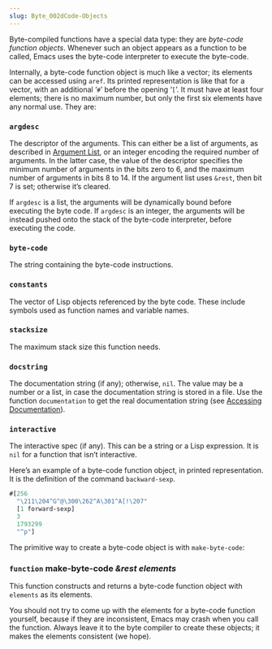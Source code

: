 ```yaml
---
slug: Byte_002dCode-Objects
---
```


Byte-compiled functions have a special data type: they are *byte-code function objects*. Whenever such an object appears as a function to be called, Emacs uses the byte-code interpreter to execute the byte-code.

Internally, a byte-code function object is much like a vector; its elements can be accessed using `aref`. Its printed representation is like that for a vector, with an additional ‘`#`’ before the opening ‘`[`’. It must have at least four elements; there is no maximum number, but only the first six elements have any normal use. They are:

### `argdesc`

The descriptor of the arguments. This can either be a list of arguments, as described in [Argument List](/docs/elisp/Argument-List), or an integer encoding the required number of arguments. In the latter case, the value of the descriptor specifies the minimum number of arguments in the bits zero to 6, and the maximum number of arguments in bits 8 to 14. If the argument list uses `&rest`, then bit 7 is set; otherwise it’s cleared.

If `argdesc` is a list, the arguments will be dynamically bound before executing the byte code. If `argdesc` is an integer, the arguments will be instead pushed onto the stack of the byte-code interpreter, before executing the code.

### `byte-code`

The string containing the byte-code instructions.

### `constants`

The vector of Lisp objects referenced by the byte code. These include symbols used as function names and variable names.

### `stacksize`

The maximum stack size this function needs.

### `docstring`

The documentation string (if any); otherwise, `nil`. The value may be a number or a list, in case the documentation string is stored in a file. Use the function `documentation` to get the real documentation string (see [Accessing Documentation](/docs/elisp/Accessing-Documentation)).

### `interactive`

The interactive spec (if any). This can be a string or a Lisp expression. It is `nil` for a function that isn’t interactive.

Here’s an example of a byte-code function object, in printed representation. It is the definition of the command `backward-sexp`.

```lisp
#[256
  "\211\204^G^@\300\262^A\301^A[!\207"
  [1 forward-sexp]
  3
  1793299
  "^p"]
```

The primitive way to create a byte-code object is with `make-byte-code`:

### <span className="tag function">`function`</span> **make-byte-code** *\&rest elements*

This function constructs and returns a byte-code function object with `elements` as its elements.

You should not try to come up with the elements for a byte-code function yourself, because if they are inconsistent, Emacs may crash when you call the function. Always leave it to the byte compiler to create these objects; it makes the elements consistent (we hope).
